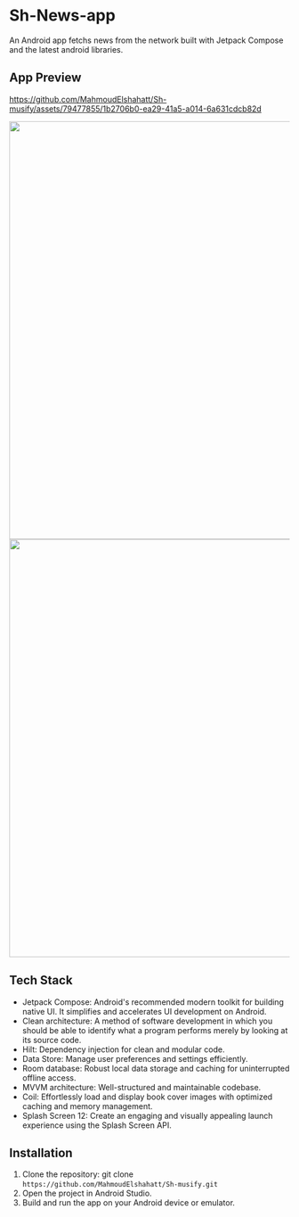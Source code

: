 # Sh-News-app

An Android app fetchs news from the network built with Jetpack Compose and the latest android libraries.


## App Preview



https://github.com/MahmoudElshahatt/Sh-musify/assets/79477855/1b2706b0-ea29-41a5-a014-6a631cdcb82d



<img src="https://github.com/MahmoudElshahatt/Sh-News-app/assets/79477855/9859f3fe-2307-4610-a0bc-129c9c503c3f" width="900" height="750">

<img src="https://github.com/MahmoudElshahatt/Sh-News-app/assets/79477855/dbe5adf9-1ce8-4c21-acc9-091a8d9cfb31"  width="900" height="750">



## Tech Stack

* Jetpack Compose: Android's recommended modern toolkit for building native UI. It simplifies and accelerates UI development on Android.
* Clean architecture: A method of software development in which you should be able to identify what a program performs merely by looking at its source code.
* Hilt: Dependency injection for clean and modular code.
* Data Store: Manage user preferences and settings efficiently.
* Room database: Robust local data storage and caching for uninterrupted offline access.
* MVVM architecture: Well-structured and maintainable codebase.
* Coil: Effortlessly load and display book cover images with optimized caching and memory management.
* Splash Screen 12: Create an engaging and visually appealing launch experience using the Splash Screen API.


## Installation

1. Clone the repository: git clone `https://github.com/MahmoudElshahatt/Sh-musify.git`
2. Open the project in Android Studio.
3. Build and run the app on your Android device or emulator.



